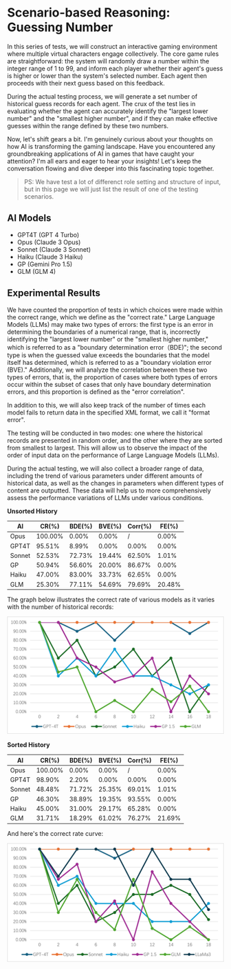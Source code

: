 <link rel="stylesheet" type="text/css" href="style.css">

# Scenario-based Reasoning: Guessing Number

In this series of tests, we will construct an interactive gaming environment where multiple virtual characters engage collectively. The core game rules are straightforward: the system will randomly draw a number within the integer range of 1 to 99, and inform each player whether their agent's guess is higher or lower than the system's selected number. Each agent then proceeds with their next guess based on this feedback.

During the actual testing process, we will generate a set number of historical guess records for each agent. The crux of the test lies in evaluating whether the agent can accurately identify the "largest lower number" and the "smallest higher number", and if they can make effective guesses within the range defined by these two numbers.

Now, let's shift gears a bit. I'm genuinely curious about your thoughts on how AI is transforming the gaming landscape. Have you encountered any groundbreaking applications of AI in games that have caught your attention? I'm all ears and eager to hear your insights! Let's keep the conversation flowing and dive deeper into this fascinating topic together.

> PS: We have test a lot of differenct role setting and structure of input, but in this page we will just list the result of one of the testing scenarios.

##	AI Models

-	GPT4T (GPT 4 Turbo)
-	Opus (Claude 3 Opus)
-	Sonnet (Claude 3 Sonnet)
-	Haiku (Claude 3 Haiku)
-	GP (Gemini Pro 1.5)
-	GLM (GLM 4)

##	Experimental Results

We have counted the proportion of tests in which choices were made within the correct range, which we define as the "correct rate." Large Language Models (LLMs) may make two types of errors: the first type is an error in determining the boundaries of a numerical range, that is, incorrectly identifying the "largest lower number" or the "smallest higher number," which is referred to as a "boundary determination error（BDE)"; the second type is when the guessed value exceeds the boundaries that the model itself has determined, which is referred to as a "boundary violation error (BVE)." Additionally, we will analyze the correlation between these two types of errors, that is, the proportion of cases where both types of errors occur within the subset of cases that only have boundary determination errors, and this proportion is defined as the "error correlation".

In addition to this, we will also keep track of the number of times each model fails to return data in the specified XML format, we call it "format error".

The testing will be conducted in two modes: one where the historical records are presented in random order, and the other where they are sorted from smallest to largest. This will allow us to observe the impact of the order of input data on the performance of Large Language Models (LLMs).

During the actual testing, we will also collect a broader range of data, including the trend of various parameters under different amounts of historical data, as well as the changes in parameters when different types of content are outputted. These data will help us to more comprehensively assess the performance variations of LLMs under various conditions.

**Unsorted History**

| AI  | CR(%)      | BDE(%) | BVE(%) | Corr(%) | FE(%) |
|-----|------------|--------|--------|---------|-------|
| Opus   | 100.00% | 0.00%  | 0.00%  | /      | 0.00%  |
| GPT4T  | 95.51%  | 8.99%  | 0.00%  | 0.00%  | 0.00%  |
| Sonnet | 52.53%  | 72.73% | 19.44% | 62.50% | 1.01%  |
| GP     | 50.94%  | 56.60% | 20.00% | 86.67% | 0.00%  |
| Haiku  | 47.00%  | 83.00% | 33.73% | 62.65% | 0.00%  |
| GLM    | 25.30%  | 77.11% | 54.69% | 79.69% | 20.48% |

The graph below illustrates the correct rate of various models as it varies with the number of historical records:

![Correct rate vs the number of historical records](./images/line1.png)

**Sorted History**

| AI  | CR(%)      | BDE(%) | BVE(%) | Corr(%) | FE(%) |
|-----|------------|--------|--------|---------|-------|
| Opus   | 100.00% | 0.00%  | 0.00%  | /      | 0.00%  |
| GPT4T  | 98.90%  | 2.20%  | 0.00%  | 0.00%  | 0.00%  |
| Sonnet | 48.48%  | 71.72% | 25.35% | 69.01% | 1.01%  |
| GP     | 46.30%  | 38.89% | 19.35% | 93.55% | 0.00%  |
| Haiku  | 45.00%  | 31.00% | 29.17% | 65.28% | 0.00%  |
| GLM    | 31.71%  | 18.29% | 61.02% | 76.27% | 21.69% |

And here's the correct rate curve:

![Correct rate vs the number of historical records](./images/line2.png)

<script src="extension.js"></script>